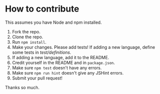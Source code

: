 How to contribute
=================

This assumes you have Node and npm installed.

1. Fork the repo.
1. Clone the repo.
1. Run `npm install`.
1. Make your changes. Please add tests! If adding a new language, define some tests in *test/definitions*.
1. If adding a new language, add it to the README.
1. Credit yourself in the README and in `package.json`.
1. Make sure `npm test` doesn't have any errors.
1. Make sure `npm run hint` doesn't give any JSHint errors.
1. Submit your pull request!

Thanks so much.
